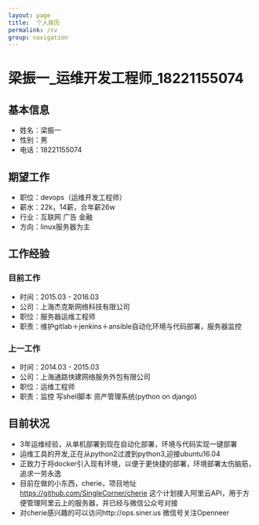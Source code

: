 ```yaml
---
layout: page
title:  个人简历
permalink: /cv
group: navigation
---
```


# 梁振一_运维开发工程师_18221155074

## 基本信息
- 姓名：梁振一
- 性别：男
- 电话：18221155074

## 期望工作
- 职位：devops（运维开发工程师）
- 薪水：22k，14薪，合年薪26w
- 行业：互联网 广告 金融
- 方向：linux服务器为主

## 工作经验

### 目前工作
- 时间：2015.03 - 2016.03
- 公司：上海杰克斯网络科技有限公司
- 职位：服务器运维工程师
- 职责：维护gitlab＋jenkins＋ansible自动化环境与代码部署，服务器监控

### 上一工作
- 时间：2014.03 - 2015.03
- 公司：上海通路快建网络服务外包有限公司
- 职位：运维工程师
- 职责：监控 写shell脚本 资产管理系统(python on django) 

## 目前状况
- 3年运维经验，从单机部署到现在自动化部署，环境与代码实现一键部署
- 运维工具的开发,正在从python2过渡到python3,迎接ubuntu16.04
- 正致力于将docker引入现有环境，以便于更快捷的部署，环境部署太伤脑筋，追求一劳永逸
- 目前在做的小东西，cherie，项目地址 https://github.com/SingleCorner/cherie 这个计划接入阿里云API，用于方便管理阿里云上的服务器，并已经与微信公众号对接
- 对cherie感兴趣的可以访问http://ops.siner.us 微信号关注Openneer